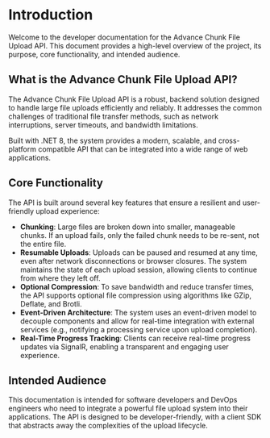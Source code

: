 # **Introduction**

Welcome to the developer documentation for the Advance Chunk File Upload API. This document provides a high-level overview of the project, its purpose, core functionality, and intended audience.

## **What is the Advance Chunk File Upload API?**

The Advance Chunk File Upload API is a robust, backend solution designed to handle large file uploads efficiently and reliably. It addresses the common challenges of traditional file transfer methods, such as network interruptions, server timeouts, and bandwidth limitations.

Built with .NET 8, the system provides a modern, scalable, and cross-platform compatible API that can be integrated into a wide range of web applications.

## **Core Functionality**

The API is built around several key features that ensure a resilient and user-friendly upload experience:

* **Chunking**: Large files are broken down into smaller, manageable chunks. If an upload fails, only the failed chunk needs to be re-sent, not the entire file.  
* **Resumable Uploads**: Uploads can be paused and resumed at any time, even after network disconnections or browser closures. The system maintains the state of each upload session, allowing clients to continue from where they left off.  
* **Optional Compression**: To save bandwidth and reduce transfer times, the API supports optional file compression using algorithms like GZip, Deflate, and Brotli.  
* **Event-Driven Architecture**: The system uses an event-driven model to decouple components and allow for real-time integration with external services (e.g., notifying a processing service upon upload completion).  
* **Real-Time Progress Tracking**: Clients can receive real-time progress updates via SignalR, enabling a transparent and engaging user experience.

## **Intended Audience**

This documentation is intended for software developers and DevOps engineers who need to integrate a powerful file upload system into their applications. The API is designed to be developer-friendly, with a client SDK that abstracts away the complexities of the upload lifecycle.